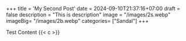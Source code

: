 +++
title = 'My Second Post'
date = 2024-09-10T21:37:16+07:00
draft = false
description = "This is description"
image = "/images/2s.webp"
imageBig= "/images/2b.webp"
categories= ["Sandal"]
+++

Test Content
{{< c >}}

